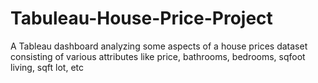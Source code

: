 # Tabuleau-House-Price-Project
A Tableau dashboard analyzing some aspects of a house prices dataset consisting of various attributes like price, bathrooms, bedrooms, sqfoot living, sqft lot, etc

